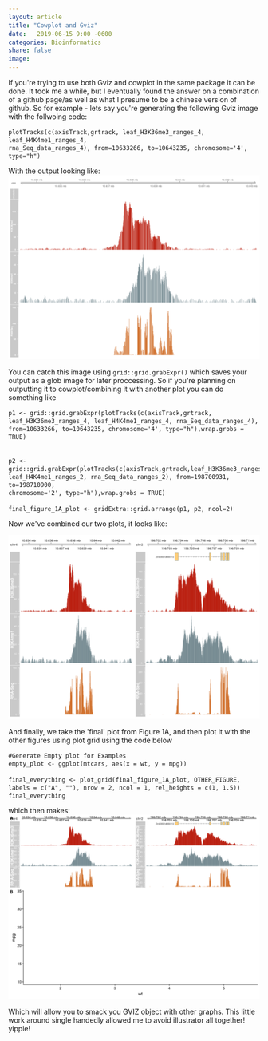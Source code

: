 ```yaml
---
layout: article
title: "Cowplot and Gviz"
date:   2019-06-15 9:00 -0600
categories: Bioinformatics
share: false
image:
---
```



If you're trying to use both Gviz and cowplot in the same package it can be
done. It took me a while, but I eventually found the answer on a combination of
a github page/as well as what I presume to be a chinese version of github. So
for example - lets say you're generating the following Gviz image with the
follwoing code:

```
plotTracks(c(axisTrack,grtrack, leaf_H3K36me3_ranges_4, leaf_H4K4me1_ranges_4,
rna_Seq_data_ranges_4), from=10633266, to=10643235, chromosome='4', type="h")
```

With the output looking like:
![alt text](/images/gviz_cow/P1.png)

You can catch this image using  `grid::grid.grabExpr()` which saves your output as a glob image for later proccessing. So if you're planning on outputting it to cowplot/combining it with another plot you can do something like

```
p1 <- grid::grid.grabExpr(plotTracks(c(axisTrack,grtrack,
leaf_H3K36me3_ranges_4, leaf_H4K4me1_ranges_4, rna_Seq_data_ranges_4),
from=10633266, to=10643235, chromosome='4', type="h"),wrap.grobs = TRUE)


p2 <- grid::grid.grabExpr(plotTracks(c(axisTrack,grtrack,leaf_H3K36me3_ranges_2,
leaf_H4K4me1_ranges_2, rna_Seq_data_ranges_2), from=198700931, to=198710900,
chromosome='2', type="h"),wrap.grobs = TRUE)

final_figure_1A_plot <- gridExtra::grid.arrange(p1, p2, ncol=2) 
```

Now we've combined our two plots, it looks like:

![alt text](/images/gviz_cow/P1_P2.png)

And finally, we take the 'final' plot from Figure 1A, and then plot it with the
other figures using plot grid using the code below

```
#Generate Empty plot for Examples
empty_plot <- ggplot(mtcars, aes(x = wt, y = mpg)) 

final_everything <- plot_grid(final_figure_1A_plot, OTHER_FIGURE, labels = c("A", ""), nrow = 2, ncol = 1, rel_heights = c(1, 1.5))
final_everything

```

which then makes:
![Final](/images/gviz_cow/Final.png)

Which will allow you to smack you GVIZ object with other graphs. This little
work around single handedly allowed me to avoid illustrator all together! yippie!
